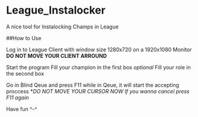 # League_Instalocker

A nice tool for Instalocking Champs in League

##How to Use

Log in to League Client with window size 1280x720 on a 1920x1080 Monitor
**DO NOT MOVE YOUR CLIENT ARROUND**

Start the program
Fill your champion in the first box
*optional*
Fill your role in the second box

Go in Blind Qeue and press F11 while in Qeue, it will start the accepting proccess
**DO NOT MOVE YOUR CURSOR NOW*
*If you wanna cancel press F11 again*

Have fun ^-^
